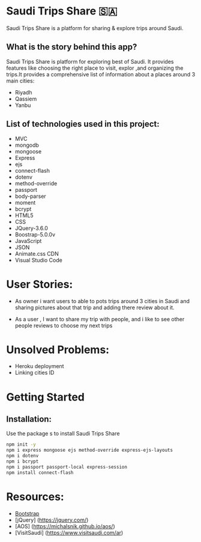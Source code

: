 
# Saudi Trips Share 🇸🇦

Saudi Trips Share is a platform for sharing & explore trips around Saudi.

## What is the story behind this app?

Saudi Trips Share is platform for exploring best of Saudi. It provides features like choosing the right place to visit, explor ,and organizing the trips.It provides a comprehensive list of information about a places around 3 main cities:

* Riyadh
* Qassiem
* Yanbu



## List of technologies used in this project:

* MVC
* mongodb 
* mongoose
* Express
* ejs
* connect-flash
* dotenv
* method-override
* passport
* body-parser
* moment
* bcrypt
* HTML5
* CSS
* JQuery-3.6.0
* Boostrap-5.0.0v
* JavaScript
* JSON
* Animate.css CDN
* Visual Studio Code




# User Stories:

* As owner i want users to able to pots trips around 3 cities in Saudi and sharing pictures about that trip and adding there review about it.
 
* As a user , I want to share my trip with people, and i like to see other people reviews to choose my next trips 

# Unsolved Problems:

* Heroku deployment
* Linking cities ID

# Getting Started

## Installation:

Use the package s to install Saudi Trips Share


```bash
npm init -y
npm i express mongoose ejs method-override express-ejs-layouts
npm i dotenv
npm i bcrypt
npm i passport passport-local express-session
npm install connect-flash

```

# Resources:

* [Bootstrap](https://getbootstrap.com/)
* [jQuery] (https://jquery.com/)
* [AOS] (https://michalsnik.github.io/aos/)
* [VisitSaudi] (https://www.visitsaudi.com/ar)



